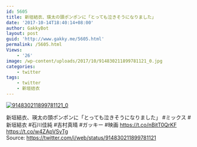```yaml
---
id: 5605
title: 新垣結衣、瑛太の頭ポンポンに「とっても泣きそうになりました」
date: '2017-10-14T18:40:14+08:00'
author: GakkyBot
layout: post
guid: 'http://www.gakky.me/5605.html'
permalink: /5605.html
Views:
    - '26'
image: /wp-content/uploads/2017/10/914830211899781121_0.jpg
categories:
    - twitter
tags:
    - twitter
    - 新垣结衣
---
```


[![914830211899781121_0](http://www.yui-aragaki.org/wp-content/uploads/2017/10/914830211899781121_0.jpg)](http://www.yui-aragaki.org/wp-content/uploads/2017/10/914830211899781121_0.jpg)

新垣結衣、瑛太の頭ポンポンに「とっても泣きそうになりました」 #ミックス #新垣結衣 #石川佳純 #吉村真晴 #ガッキー #映画 https://t.co/nBitT0QrKF https://t.co/w4ZApVSyTg  
Source: <https://twitter.com/i/web/status/914830211899781121>